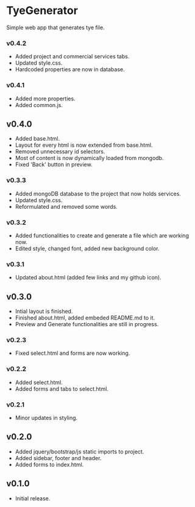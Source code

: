 # TyeGenerator
 Simple web app that generates tye file.  
 
### v0.4.2
   * Added project and commercial services tabs.
   * Updated style.css.
   * Hardcoded properties are now in database.

### v0.4.1
   * Added more properties.  
   * Added common.js.  

## v0.4.0
   * Added base.html.    
   * Layout for every html is now extended from base.html.  
   * Removed unnecessary id selectors.  
   * Most of content is now dynamically loaded from mongodb.  
   * Fixed 'Back' button in preview.

### v0.3.3
   * Added mongoDB database to the project that now holds services.  
   * Updated style.css.  
   * Reformulated and removed some words.  
   
### v0.3.2
   * Added functionalities to create and generate a file which are working now.  
   * Edited style, changed font, added new background color.  

### v0.3.1
   * Updated about.html (added few links and my github icon).  

## v0.3.0
   * Intial layout is finished. 
   * Finished about.html, added embeded README.md to it.  
   * Preview and Generate functionalities are still in progress.  

### v0.2.3
   * Fixed select.html and forms are now working.  

### v0.2.2
   * Added select.html.  
   * Added forms and tabs to select.html.   

### v0.2.1
   * Minor updates in styling.  

## v0.2.0
   * Added jquery/bootstrap/js static imports to project.  
   * Added sidebar, footer and header.  
   * Added forms to index.html.  

## v0.1.0
   * Initial release.  

